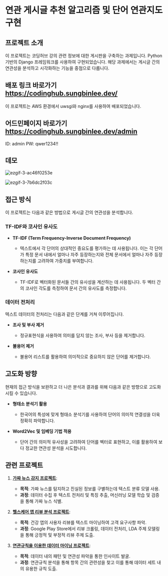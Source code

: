 # 연관 게시글 추천 알고리즘 및 단어 연관지도 구현
## 프로젝트 소개
이 프로젝트는 코딩허브 강의 관련 정보에 대한 게시판을 구축하는 과제입니다. Python 기반의 Django 프레임워크를 사용하여 구현되었습니다. 해당 과제에서는 게시글 간의 연관성을 분석하고 시각화하는 기능을 중점으로 다룹니다.
## 배포 링크 바로가기 https://codinghub.sungbinlee.dev/
이 프로젝트는 AWS 환경에서 uwsgi와 nginx를 사용하여 배포되었습니다.
## 어드민페이지 바로가기 https://codinghub.sungbinlee.dev/admin
ID: admin 
PW: qwer1234!!
## 데모 
![ezgif-3-ac46f0253e](https://github.com/sungbinlee/S.B.Lee-WikiPage/assets/52542229/6c03e4bb-874f-42c5-bdd6-672f19a24e08)

![ezgif-3-7b6dc2f03c](https://github.com/sungbinlee/S.B.Lee-WikiPage/assets/52542229/8c4d6d4d-94ec-4d80-9990-589da2aef4bf)

## 접근 방식

이 프로젝트는 다음과 같은 방법으로 게시글 간의 연관성을 분석합니다.

### TF-IDF와 코사인 유사도

- **TF-IDF (Term Frequency-Inverse Document Frequency)**
  - 텍스트에서 각 단어의 상대적인 중요도를 평가하는 데 사용됩니다. 이는 각 단어가 특정 문서 내에서 얼마나 자주 등장하는지와 전체 문서에서 얼마나 자주 등장하는지를 고려하여 가중치를 부여합니다.
  
- **코사인 유사도**
  - TF-IDF로 벡터화된 문서들 간의 유사성을 계산하는 데 사용됩니다. 두 벡터 간의 코사인 각도를 측정하여 문서 간의 유사도를 측정합니다.

### 데이터 전처리

텍스트 데이터의 전처리는 다음과 같은 단계를 거쳐 이루어집니다.

- **조사 및 부사 제거**
  - 정규표현식을 사용하여 의미를 담지 않는 조사, 부사 등을 제거합니다.
  
- **불용어 제거**
  - 불용어 리스트를 활용하여 의미적으로 중요하지 않은 단어를 제거합니다.

## 고도화 방향

현재의 접근 방식을 보완하고 더 나은 분석과 결과를 위해 다음과 같은 방향으로 고도화 시킬 수 있습니다.

- **형태소 분석기 활용**
  - 한국어의 특성에 맞게 형태소 분석기를 사용하여 단어의 의미적 연결성을 더욱 정확히 파악합니다.

- **Word2Vec 및 임베딩 기법 적용**
  - 단어 간의 의미적 유사성을 고려하여 단어를 벡터로 표현하고, 이를 활용하여 보다 정교한 연관성 분석을 시도합니다.

## 관련 프로젝트

1. [**가짜 뉴스 감지 프로젝트**](https://sungbinlee.github.io/artificial%20intelligence/how-to-detect-fake-news/ ):
   - **목적**: 가짜 뉴스를 탐지하고 진실된 정보를 구별하는데 텍스트 분류 모델 사용.
   - **과정**: 데이터 수집 후 텍스트 전처리 및 특징 추출, 머신러닝 모델 학습 및 검증을 통해 가짜 뉴스 식별.

3. [**헬스케어 앱 리뷰 분석 프로젝트**](https://sungbinlee.github.io/artificial%20intelligence/mobile-app-review-insights-through-lda-topic-modeling/):
   - **목적**: 건강 앱의 사용자 리뷰를 텍스트 마이닝하여 고객 요구사항 파악.
   - **과정**: Google Play Store에서 리뷰 크롤링, 데이터 전처리, LDA 주제 모델링을 통해 긍정적 및 부정적 리뷰 주제 도출.

4. [**연관규칙을 이용한 데이터 마이닝 프로젝트**](https://sungbinlee.github.io/artificial%20intelligence/association-rule-mining/):
   - **목적**: 데이터 내의 패턴 및 연관성 파악을 통한 인사이트 발굴.
   - **과정**: 연관규칙 분석을 통해 항목 간의 관련성을 찾고 이를 통해 데이터 세트 내의 유용한 규칙 도출.
